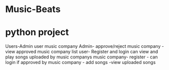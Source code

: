 # Music-Beats

# python project

   Users-Admin
        user
        music company
Admin- approve/reject music company
     - view approved music company list
user-  Register and login 
       can view and play songs uploaded by music companys
music company- register
             - can login if approved by music company
             - add songs 
             -view uploaded songs
   
